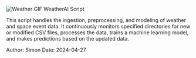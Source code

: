 ![Weather GIF](https://github.com/user-attachments/assets/732b4c1a-459f-47fd-b632-7d1b4a6c60fe)
WeatherAI Script

This script handles the ingestion, preprocessing, and modeling of weather and space event data.
It continuously monitors specified directories for new or modified CSV files, processes the data,
trains a machine learning model, and makes predictions based on the updated data.

Author: Simon
Date: 2024-04-27
